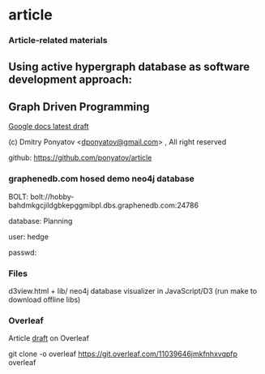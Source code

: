 # article
### Article-related materials

## Using active hypergraph database as software development approach:
## Graph Driven Programming

[Google docs latest draft](https://docs.google.com/document/d/14VSoJ_uBVbhW9srTX11bw1-IfgROxWR6jvNRmVUO-ww)

(c) Dmitry Ponyatov <<dponyatov@gmail.com>> , All right reserved

github: https://github.com/ponyatov/article

### graphenedb.com hosed demo neo4j database

BOLT:		bolt://hobby-bahdmkgcjildgbkepggmibpl.dbs.graphenedb.com:24786

database:	Planning

user:		hedge

passwd:		<shadowed>

### Files

d3view.html + lib/		neo4j database visualizer in JavaScript/D3 
						(run make to download offline libs)

### Overleaf 

Article [draft](https://www.overleaf.com/11039646jmkfnhxvqpfp) on Overleaf

git clone -o overleaf https://git.overleaf.com/11039646jmkfnhxvqpfp overleaf
